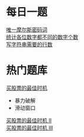 # 每日一题
[唯一摩尔斯密码词](./q804/main.go)  
[统计各位数字都不同的数字个数](./q357/main.go)  
[写字符串需要的行数](./q806./main.go)

# 热门题库
[买股票的最佳时机](./q121/main.go)
 * 暴力破解
 * 滑动窗口
 
[买股票的最佳时机 II](./q122/main.go)  
[买股票的最佳时机 III](./q123/main.go)
 